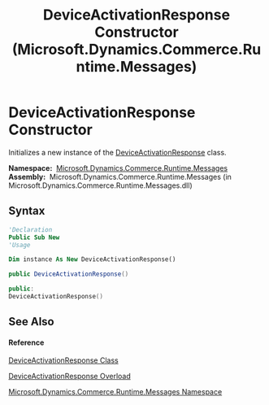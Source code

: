 ﻿---
title: DeviceActivationResponse Constructor  (Microsoft.Dynamics.Commerce.Runtime.Messages)
TOCTitle: DeviceActivationResponse Constructor
ms:assetid: M:Microsoft.Dynamics.Commerce.Runtime.Messages.DeviceActivationResponse.#ctor
ms:mtpsurl: https://technet.microsoft.com/en-us/library/microsoft.dynamics.commerce.runtime.messages.deviceactivationresponse.deviceactivationresponse(v=AX.60)
ms:contentKeyID: 62210169
ms.date: 05/18/2015
mtps_version: v=AX.60
dev_langs:
- vb
- csharp
- c++
---

# DeviceActivationResponse Constructor

Initializes a new instance of the [DeviceActivationResponse](deviceactivationresponse-class-microsoft-dynamics-commerce-runtime-messages.md) class.

**Namespace:**  [Microsoft.Dynamics.Commerce.Runtime.Messages](microsoft-dynamics-commerce-runtime-messages-namespace.md)  
**Assembly:**  Microsoft.Dynamics.Commerce.Runtime.Messages (in Microsoft.Dynamics.Commerce.Runtime.Messages.dll)

## Syntax

``` vb
'Declaration
Public Sub New
'Usage

Dim instance As New DeviceActivationResponse()
```

``` csharp
public DeviceActivationResponse()
```

``` c++
public:
DeviceActivationResponse()
```

## See Also

#### Reference

[DeviceActivationResponse Class](deviceactivationresponse-class-microsoft-dynamics-commerce-runtime-messages.md)

[DeviceActivationResponse Overload](deviceactivationresponse-constructor-microsoft-dynamics-commerce-runtime-messages.md)

[Microsoft.Dynamics.Commerce.Runtime.Messages Namespace](microsoft-dynamics-commerce-runtime-messages-namespace.md)

